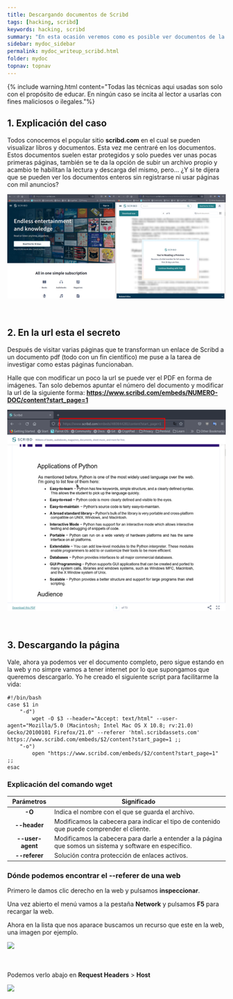 ```yaml
---
title: Descargando documentos de Scribd
tags: [hacking, scribd]
keywords: hacking, scribd
summary: "En esta ocasión veremos como es posible ver documentos de la web Scribd sin registrarse."
sidebar: mydoc_sidebar
permalink: mydoc_writeup_scribd.html
folder: mydoc
topnav: topnav
---
```



{% include warning.html content="Todas las técnicas aqui usadas son solo con el propósito de educar. En ningún caso se incita al lector a usarlas con fines maliciosos o ilegales."%}

## 1. Explicación del caso

Todos conocemos el popular sitio **scribd.com** en el cual se pueden visualizar libros y documentos. Esta vez me centraré en los documentos. Estos documentos suelen estar protegidos y solo puedes ver unas pocas primeras páginas, también se te da la opción de subir un archivo propio y acambio te habilitan la lectura y descarga del mismo, pero... ¿Y si te dijera que se pueden ver los documentos enteros sin registrarse ni usar páginas con mil anuncios?

<img src="/images/scribd/scribd1.png"><br/><br/><br/>

## 2. En la url esta el secreto

Después de visitar varias páginas que te transforman un enlace de Scribd a un documento pdf (todo con un fin científico) me puse a la tarea de investigar como estas páginas funcionaban.

Halle que con modificar un poco la url se puede ver el PDF en forma de imágenes. Tan solo debemos apuntar el número del documento y modificar la url de la siguiente forma: **https://www.scribd.com/embeds/NUMERO-DOC/content?start_page=1**

<img src="/images/scribd/scribd2.png"><br/><br/><br/>

## 3. Descargando la página

Vale, ahora ya podemos ver el documento completo, pero sigue estando en la web y no simpre vamos a tener internet por lo que supongamos que queremos descargarlo. Yo he creado el siguiente script para facilitarme la vida:

```shell
#!/bin/bash
case $1 in
    "-d")
        wget -O $3 --header="Accept: text/html" --user-agent="Mozilla/5.0 (Macintosh; Intel Mac OS X 10.8; rv:21.0) Gecko/20100101 Firefox/21.0" --referer 'html.scribdassets.com' https://www.scribd.com/embeds/$2/content?start_page=1 ;;
    "-o")
        open "https://www.scribd.com/embeds/$2/content?start_page=1" ;;
esac
````
### Explicación del comando **wget**

| Parámetros | Significado
|-------|--------
| <center><b>-O</b></center> | Indica el nombre con el que se guarda el archivo.
| <center><b>--header</b></center> | Modificamos la cabecera para indicar el tipo de contenido que puede comprender el cliente.
| <center><b>--user-agent</b></center> | Modificamos la cabecera para darle a entender a la página que somos un sistema y software en específico.
| <center><b>--referer</b></center> | Solución contra protección de enlaces activos.

### Dónde podemos encontrar el **--referer** de una web

Primero le damos clic derecho en la web y pulsamos **inspeccionar**.

Una vez abierto el menú vamos a la pestaña **Network** y pulsamos **F5** para recargar la web.

Ahora en la lista que nos aparace buscamos un recurso que este en la web, una imagen por ejemplo.

<img src="/images/scribd/scribd3.png"><br/><br/><br/>

Podemos verlo abajo en **Request Headers** > **Host**

<img src="/images/scribd/scribd4.png"><br/><br/><br/>
